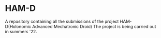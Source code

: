# HAM-D
A repository containing all the  submissions of the project HAM-D(Holonomic Advanced Mechatronic Droid) The project is being carried out in summers '22.
